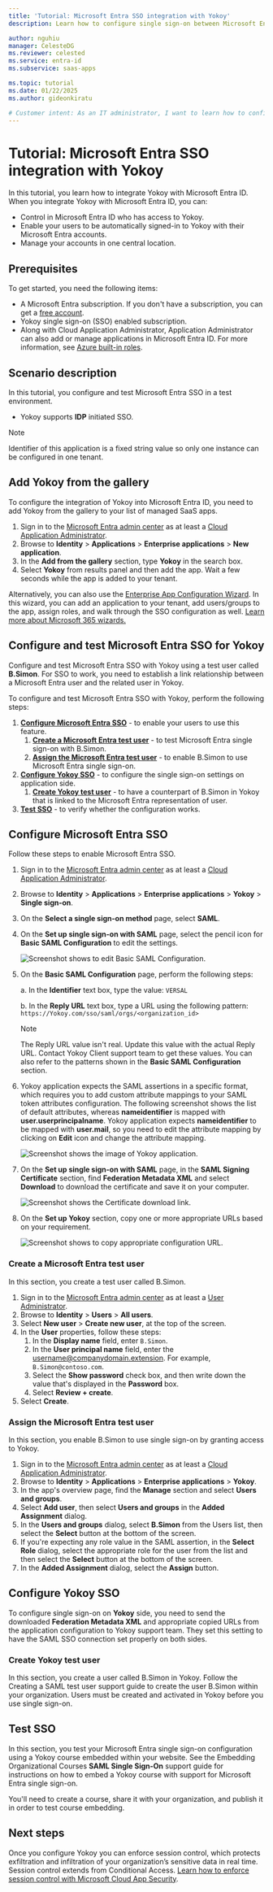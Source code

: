 ```yaml
---
title: 'Tutorial: Microsoft Entra SSO integration with Yokoy'
description: Learn how to configure single sign-on between Microsoft Entra ID and Yokoy.

author: nguhiu
manager: CelesteDG
ms.reviewer: celested
ms.service: entra-id
ms.subservice: saas-apps

ms.topic: tutorial
ms.date: 01/22/2025
ms.author: gideonkiratu

# Customer intent: As an IT administrator, I want to learn how to configure single sign-on between Microsoft Entra ID and Yokoy so that I can control who has access to Yokoy, enable automatic sign-in with Microsoft Entra accounts, and manage my accounts in one central location.
---
```


# Tutorial: Microsoft Entra SSO integration with Yokoy

In this tutorial, you learn how to integrate Yokoy with Microsoft Entra ID. When you integrate Yokoy with Microsoft Entra ID, you can:

* Control in Microsoft Entra ID who has access to Yokoy.
* Enable your users to be automatically signed-in to Yokoy with their Microsoft Entra accounts.
* Manage your accounts in one central location.

## Prerequisites

To get started, you need the following items:

* A Microsoft Entra subscription. If you don't have a subscription, you can get a [free account](https://azure.microsoft.com/free/).
* Yokoy single sign-on (SSO) enabled subscription.
* Along with Cloud Application Administrator, Application Administrator can also add or manage applications in Microsoft Entra ID.
For more information, see [Azure built-in roles](~/identity/role-based-access-control/permissions-reference.md).

## Scenario description

In this tutorial, you configure and test Microsoft Entra SSO in a test environment.

* Yokoy supports **IDP** initiated SSO.

> [!NOTE]
> Identifier of this application is a fixed string value so only one instance can be configured in one tenant.

## Add Yokoy from the gallery

To configure the integration of Yokoy into Microsoft Entra ID, you need to add Yokoy from the gallery to your list of managed SaaS apps.

1. Sign in to the [Microsoft Entra admin center](https://entra.microsoft.com) as at least a [Cloud Application Administrator](~/identity/role-based-access-control/permissions-reference.md#cloud-application-administrator).
1. Browse to **Identity** > **Applications** > **Enterprise applications** > **New application**.
1. In the **Add from the gallery** section, type **Yokoy** in the search box.
1. Select **Yokoy** from results panel and then add the app. Wait a few seconds while the app is added to your tenant.

 Alternatively, you can also use the [Enterprise App Configuration Wizard](https://portal.office.com/AdminPortal/home?Q=Docs#/azureadappintegration). In this wizard, you can add an application to your tenant, add users/groups to the app, assign roles, and walk through the SSO configuration as well. [Learn more about Microsoft 365 wizards.](/microsoft-365/admin/misc/azure-ad-setup-guides)

<a name='configure-and-test-azure-ad-sso-for-Yokoy'></a>

## Configure and test Microsoft Entra SSO for Yokoy

Configure and test Microsoft Entra SSO with Yokoy using a test user called **B.Simon**. For SSO to work, you need to establish a link relationship between a Microsoft Entra user and the related user in Yokoy.

To configure and test Microsoft Entra SSO with Yokoy, perform the following steps:

1. **[Configure Microsoft Entra SSO](#configure-azure-ad-sso)** - to enable your users to use this feature.
    1. **[Create a Microsoft Entra test user](#create-an-azure-ad-test-user)** - to test Microsoft Entra single sign-on with B.Simon.
    1. **[Assign the Microsoft Entra test user](#assign-the-azure-ad-test-user)** - to enable B.Simon to use Microsoft Entra single sign-on.
1. **[Configure Yokoy SSO](#configure-yokoy-sso)** - to configure the single sign-on settings on application side.
    1. **[Create Yokoy test user](#create-yokoy-test-user)** - to have a counterpart of B.Simon in Yokoy that is linked to the Microsoft Entra representation of user.
1. **[Test SSO](#test-sso)** - to verify whether the configuration works.

<a name='configure-azure-ad-sso'></a>

## Configure Microsoft Entra SSO

Follow these steps to enable Microsoft Entra SSO.

1. Sign in to the [Microsoft Entra admin center](https://entra.microsoft.com) as at least a [Cloud Application Administrator](~/identity/role-based-access-control/permissions-reference.md#cloud-application-administrator).
1. Browse to **Identity** > **Applications** > **Enterprise applications** > **Yokoy** > **Single sign-on**.
1. On the **Select a single sign-on method** page, select **SAML**.
1. On the **Set up single sign-on with SAML** page, select the pencil icon for **Basic SAML Configuration** to edit the settings.

   ![Screenshot shows to edit Basic SAML Configuration.](common/edit-urls.png "Basic Configuration")

1. On the **Basic SAML Configuration** page, perform the following steps:

    a. In the **Identifier** text box, type the value:
    `VERSAL`

    b. In the **Reply URL** text box, type a URL using the following pattern:
    `https://Yokoy.com/sso/saml/orgs/<organization_id>`

    > [!NOTE]
    > The Reply URL value isn't real. Update this value with the actual Reply URL. Contact Yokoy Client support team to get these values. You can also refer to the patterns shown in the **Basic SAML Configuration** section.

1. Yokoy application expects the SAML assertions in a specific format, which requires you to add custom attribute mappings to your SAML token attributes configuration. The following screenshot shows the list of default attributes, whereas **nameidentifier** is mapped with **user.userprincipalname**. Yokoy application expects **nameidentifier** to be mapped with **user.mail**, so you need to edit the attribute mapping by clicking on **Edit** icon and change the attribute mapping.

    ![Screenshot shows the image of Yokoy application.](common/edit-attribute.png "Attributes")

1. On the **Set up single sign-on with SAML** page, in the **SAML Signing Certificate** section,  find **Federation Metadata XML** and select **Download** to download the certificate and save it on your computer.

    ![Screenshot shows the Certificate download link.](common/metadataxml.png "Certificate")

1. On the **Set up Yokoy** section, copy one or more appropriate URLs based on your requirement.

    ![Screenshot shows to copy appropriate configuration URL.](common/copy-configuration-urls.png "Metadata")

<a name='create-an-azure-ad-test-user'></a>

### Create a Microsoft Entra test user

In this section, you create a test user called B.Simon.

1. Sign in to the [Microsoft Entra admin center](https://entra.microsoft.com) as at least a [User Administrator](~/identity/role-based-access-control/permissions-reference.md#user-administrator).
1. Browse to **Identity** > **Users** > **All users**.
1. Select **New user** > **Create new user**, at the top of the screen.
1. In the **User** properties, follow these steps:
   1. In the **Display name** field, enter `B.Simon`.  
   1. In the **User principal name** field, enter the username@companydomain.extension. For example, `B.Simon@contoso.com`.
   1. Select the **Show password** check box, and then write down the value that's displayed in the **Password** box.
   1. Select **Review + create**.
1. Select **Create**.

<a name='assign-the-azure-ad-test-user'></a>

### Assign the Microsoft Entra test user

In this section, you enable B.Simon to use single sign-on by granting access to Yokoy.

1. Sign in to the [Microsoft Entra admin center](https://entra.microsoft.com) as at least a [Cloud Application Administrator](~/identity/role-based-access-control/permissions-reference.md#cloud-application-administrator).
1. Browse to **Identity** > **Applications** > **Enterprise applications** > **Yokoy**.
1. In the app's overview page, find the **Manage** section and select **Users and groups**.
1. Select **Add user**, then select **Users and groups** in the **Added Assignment** dialog.
1. In the **Users and groups** dialog, select **B.Simon** from the Users list, then select the **Select** button at the bottom of the screen.
1. If you're expecting any role value in the SAML assertion, in the **Select Role** dialog, select the appropriate role for the user from the list and then select the **Select** button at the bottom of the screen.
1. In the **Added Assignment** dialog, select the **Assign** button.

## Configure Yokoy SSO

To configure single sign-on on **Yokoy** side, you need to send the downloaded **Federation Metadata XML** and appropriate copied URLs from the application configuration to Yokoy support team. They set this setting to have the SAML SSO connection set properly on both sides.

### Create Yokoy test user

In this section, you create a user called B.Simon in Yokoy. Follow the Creating a SAML test user support guide to create the user B.Simon within your organization. Users must be created and activated in Yokoy before you use single sign-on. 

## Test SSO 

In this section, you test your Microsoft Entra single sign-on configuration using a Yokoy course embedded within your website.
See the Embedding Organizational Courses **SAML Single Sign-On**
support guide for instructions on how to embed a Yokoy course with support for Microsoft Entra single sign-on. 

You'll need to create a course, share it with your organization, and publish it in order to test course embedding. 

## Next steps

Once you configure Yokoy you can enforce session control, which protects exfiltration and infiltration of your organization’s sensitive data in real time. Session control extends from Conditional Access. [Learn how to enforce session control with Microsoft Cloud App Security](/cloud-app-security/proxy-deployment-aad).
